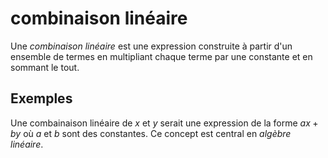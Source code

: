 # combinaison linéaire
Une _combinaison linéaire_ est une expression construite à partir d'un ensemble de termes en multipliant chaque terme par une constante et en sommant le tout.

## Exemples
Une combainaison linéaire de $x$ et $y$ serait une expression de la forme $ax + by$ où $a$ et $b$ sont des constantes.
Ce concept est central en _algèbre linéaire_.
